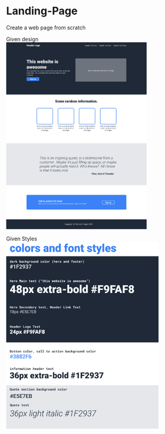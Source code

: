 # Landing-Page
Create a web page from scratch <br>

Given design <br> 
<img src="images/full_design.png" height="500px">  <br>


Given Styles <br>
<img src="images/color_fonts.png" height="500px">


